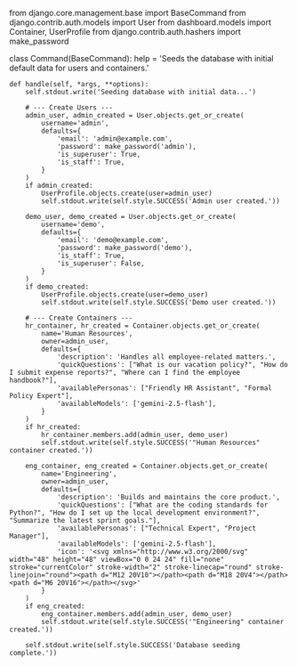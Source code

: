 
from django.core.management.base import BaseCommand
from django.contrib.auth.models import User
from dashboard.models import Container, UserProfile
from django.contrib.auth.hashers import make_password

class Command(BaseCommand):
    help = 'Seeds the database with initial default data for users and containers.'

    def handle(self, *args, **options):
        self.stdout.write('Seeding database with initial data...')

        # --- Create Users ---
        admin_user, admin_created = User.objects.get_or_create(
            username='admin',
            defaults={
                'email': 'admin@example.com',
                'password': make_password('admin'),
                'is_superuser': True,
                'is_staff': True,
            }
        )
        if admin_created:
            UserProfile.objects.create(user=admin_user)
            self.stdout.write(self.style.SUCCESS('Admin user created.'))

        demo_user, demo_created = User.objects.get_or_create(
            username='demo',
            defaults={
                'email': 'demo@example.com',
                'password': make_password('demo'),
                'is_staff': True,
                'is_superuser': False,
            }
        )
        if demo_created:
            UserProfile.objects.create(user=demo_user)
            self.stdout.write(self.style.SUCCESS('Demo user created.'))

        # --- Create Containers ---
        hr_container, hr_created = Container.objects.get_or_create(
            name='Human Resources',
            owner=admin_user,
            defaults={
                'description': 'Handles all employee-related matters.',
                'quickQuestions': ["What is our vacation policy?", "How do I submit expense reports?", "Where can I find the employee handbook?"],
                'availablePersonas': ["Friendly HR Assistant", "Formal Policy Expert"],
                'availableModels': ['gemini-2.5-flash'],
            }
        )
        if hr_created:
            hr_container.members.add(admin_user, demo_user)
            self.stdout.write(self.style.SUCCESS('"Human Resources" container created.'))

        eng_container, eng_created = Container.objects.get_or_create(
            name='Engineering',
            owner=admin_user,
            defaults={
                'description': 'Builds and maintains the core product.',
                'quickQuestions': ["What are the coding standards for Python?", "How do I set up the local development environment?", "Summarize the latest sprint goals."],
                'availablePersonas': ["Technical Expert", "Project Manager"],
                'availableModels': ['gemini-2.5-flash'],
                'icon': '<svg xmlns="http://www.w3.org/2000/svg" width="48" height="48" viewBox="0 0 24 24" fill="none" stroke="currentColor" stroke-width="2" stroke-linecap="round" stroke-linejoin="round"><path d="M12 20V10"></path><path d="M18 20V4"></path><path d="M6 20V16"></path></svg>'
            }
        )
        if eng_created:
            eng_container.members.add(admin_user, demo_user)
            self.stdout.write(self.style.SUCCESS('"Engineering" container created.'))

        self.stdout.write(self.style.SUCCESS('Database seeding complete.'))
